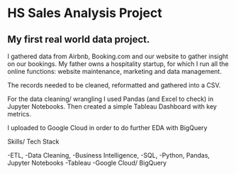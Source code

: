 # HS Sales Analysis Project

## My first real world data project. 

I gathered data from Airbnb, Booking.com and our website to gather insight on our bookings. My father owns a hospitality startup, for which I run all the online functions: website maintenance, marketing and data management.

The records needed to be cleaned, reformatted and gathered into a CSV.

For the data cleaning/ wrangling I used Pandas (and Excel to check) in Jupyter Notebooks. Then created a simple Tableau Dashboard with key metrics. 

I uploaded to Google Cloud in order to do further EDA with BigQuery

Skills/ Tech Stack 

-ETL,
-Data Cleaning,
-Business Intelligence,
-SQL,
-Python, Pandas, Jupyter Notebooks
-Tableau 
-Google Cloud/ BigQuery
